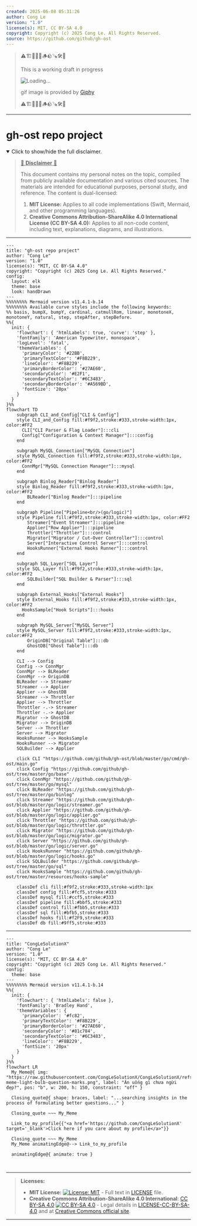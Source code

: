 ```yaml
---
created: 2025-06-08 05:31:26
author: Cong Le
version: "1.0"
license(s): MIT, CC BY-SA 4.0
copyright: Copyright (c) 2025 Cong Le. All Rights Reserved.
source: https://github.com/github/gh-ost
---
```



> ⚠️🏗️🚧🦺🧱🪵🪨🪚🛠️👷
> 
> This is a working draft in progress
> 
> ![Loading...](https://media2.giphy.com/media/v1.Y2lkPTc5MGI3NjExMXVjejV3dnVjc2o5MXd3eXBvcDR1cHlzbHQ1Z2R6YjY0ZHpmdjJ6OCZlcD12MV9pbnRlcm5hbF9naWZfYnlfaWQmY3Q9Zw/hL9q5k9dk9l0wGd4e0/giphy.gif)
>
> gif image is provided by [Giphy](https://giphy.com)
> 
> ⚠️🏗️🚧🦺🧱🪵🪨🪚🛠️👷


----


# gh-ost repo project
<details open>
<summary>Click to show/hide the full disclaimer.</summary>
   
> <ins>📢 **Disclaimer** 🚨</ins>
>
> This document contains my personal notes on the topic,
> compiled from publicly available documentation and various cited sources.
> The materials are intended for educational purposes, personal study, and reference.
> The content is dual-licensed:
> 1. **MIT License:** Applies to all code implementations (Swift, Mermaid, and other programming languages).
> 2. **Creative Commons Attribution-ShareAlike 4.0 International License (CC BY-SA 4.0):** Applies to all non-code content, including text, explanations, diagrams, and illustrations.

</details>

---


```mermaid
---
title: "gh-ost repo project"
author: "Cong Le"
version: "1.0"
license(s): "MIT, CC BY-SA 4.0"
copyright: "Copyright (c) 2025 Cong Le. All Rights Reserved."
config:
  layout: elk
  theme: base
  look: handDrawn
---
%%%%%%%% Mermaid version v11.4.1-b.14
%%%%%%%% Available curve styles include the following keywords:
%% basis, bumpX, bumpY, cardinal, catmullRom, linear, monotoneX, monotoneY, natural, step, stepAfter, stepBefore.
%%{
  init: {
    'flowchart': { 'htmlLabels': true, 'curve': 'step' },
    'fontFamily': 'American Typewriter, monospace',
    'logLevel': 'fatal',
    'themeVariables': {
      'primaryColor': '#22BB',
      'primaryTextColor': '#F8B229',
      'lineColor': '#F8B229',
      'primaryBorderColor': '#27AE60',
      'secondaryColor': '#E2F1',
      'secondaryTextColor': '#6C3483',
      'secondaryBorderColor': '#A569BD',
      'fontSize': '20px'
    }
  }
}%%
flowchart TD
    subgraph CLI_and_Config["CLI & Config"]
    style CLI_and_Config fill:#f9f2,stroke:#333,stroke-width:1px, color:#FF2
      CLI["CLI Parser & Flag Loader"]:::cli
      Config["Configuration & Context Manager"]:::config
    end

    subgraph MySQL_Connection["MySQL Connection"]
    style MySQL_Connection fill:#f9f2,stroke:#333,stroke-width:1px, color:#FF2
      ConnMgr["MySQL Connection Manager"]:::mysql
    end

    subgraph Binlog_Reader["Binlog Reader"]
    style Binlog_Reader fill:#f9f2,stroke:#333,stroke-width:1px, color:#FF2
        BLReader["Binlog Reader"]:::pipeline
    end

    subgraph Pipeline["Pipeline<br/>(go/logic)"]
    style Pipeline fill:#f9f2,stroke:#333,stroke-width:1px, color:#FF2
        Streamer["Event Streamer"]:::pipeline
        Applier["Row Applier"]:::pipeline
        Throttler["Throttler"]:::control
        Migrator["Migrator / Cut-Over Controller"]:::control
        Server["Interactive Control Server"]:::control
        HooksRunner["External Hooks Runner"]:::control
    end

    subgraph SQL_Layer["SQL Layer"]
    style SQL_Layer fill:#f9f2,stroke:#333,stroke-width:1px, color:#FF2
        SQLBuilder["SQL Builder & Parser"]:::sql
    end

    subgraph External_Hooks["External Hooks"]
    style External_Hooks fill:#f9f2,stroke:#333,stroke-width:1px, color:#FF2
      HooksSample["Hook Scripts"]:::hooks
    end

    subgraph MySQL_Server["MySQL Server"]
    style MySQL_Server fill:#f9f2,stroke:#333,stroke-width:1px, color:#FF2
        OriginDB["Original Table"]:::db
        GhostDB["Ghost Table"]:::db
    end

    CLI --> Config
    Config --> ConnMgr
    ConnMgr --> BLReader
    ConnMgr --> OriginDB
    BLReader --> Streamer
    Streamer --> Applier
    Applier --> GhostDB
    Streamer --> Throttler
    Applier --> Throttler
    Throttler -.-> Streamer
    Throttler -.-> Applier
    Migrator --> GhostDB
    Migrator --> OriginDB
    Server --> Throttler
    Server --> Migrator
    HooksRunner --> HooksSample
    HooksRunner --> Migrator
    SQLBuilder --> Applier

    click CLI "https://github.com/github/gh-ost/blob/master/go/cmd/gh-ost/main.go"
    click Config "https://github.com/github/gh-ost/tree/master/go/base"
    click ConnMgr "https://github.com/github/gh-ost/tree/master/go/mysql"
    click BLReader "https://github.com/github/gh-ost/tree/master/go/binlog"
    click Streamer "https://github.com/github/gh-ost/blob/master/go/logic/streamer.go"
    click Applier "https://github.com/github/gh-ost/blob/master/go/logic/applier.go"
    click Throttler "https://github.com/github/gh-ost/blob/master/go/logic/throttler.go"
    click Migrator "https://github.com/github/gh-ost/blob/master/go/logic/migrator.go"
    click Server "https://github.com/github/gh-ost/blob/master/go/logic/server.go"
    click HooksRunner "https://github.com/github/gh-ost/blob/master/go/logic/hooks.go"
    click SQLBuilder "https://github.com/github/gh-ost/tree/master/go/sql"
    click HooksSample "https://github.com/github/gh-ost/tree/master/resources/hooks-sample"

    classDef cli fill:#f9f2,stroke:#333,stroke-width:1px
    classDef config fill:#fcf5,stroke:#333
    classDef mysql fill:#ccf5,stroke:#333
    classDef pipeline fill:#bbf5,stroke:#333
    classDef control fill:#fbb5,stroke:#333
    classDef sql fill:#bfb5,stroke:#333
    classDef hooks fill:#f2F9,stroke:#333
    classDef db fill:#9ff5,stroke:#333
```

----


<!-- 
```mermaid
%% Current Mermaid version
info
```  -->


```mermaid
---
title: "CongLeSolutionX"
author: "Cong Le"
version: "1.0"
license(s): "MIT, CC BY-SA 4.0"
copyright: "Copyright (c) 2025 Cong Le. All Rights Reserved."
config:
  theme: base
---
%%%%%%%% Mermaid version v11.4.1-b.14
%%{
  init: {
    'flowchart': { 'htmlLabels': false },
    'fontFamily': 'Bradley Hand',
    'themeVariables': {
      'primaryColor': '#fc82',
      'primaryTextColor': '#F8B229',
      'primaryBorderColor': '#27AE60',
      'secondaryColor': '#81c784',
      'secondaryTextColor': '#6C3483',
      'lineColor': '#F8B229',
      'fontSize': '20px'
    }
  }
}%%
flowchart LR
  My_Meme@{ img: "https://raw.githubusercontent.com/CongLeSolutionX/CongLeSolutionX/refs/heads/main/assets/images/My-meme-light-bulb-question-marks.png", label: "Ăn uống gì chưa ngừi đẹp?", pos: "b", w: 200, h: 150, constraint: "off" }

  Closing_quote@{ shape: braces, label: "...searching insights in the process of formulating better questions..." }
 
  Closing_quote ~~~ My_Meme

  Link_to_my_profile{{"<a href='https://github.com/CongLeSolutionX' target='_blank'>Click here if you care about my profile</a>"}}

  Closing_quote ~~~ My_Meme
  My_Meme animatingEdge@--> Link_to_my_profile
  
  animatingEdge@{ animate: true }



```

---
>**Licenses:**
>
>- **MIT License:**  [![License: MIT](https://img.shields.io/badge/License-MIT-yellow.svg)](LICENSE) - Full text in [LICENSE](LICENSE) file.
>- **Creative Commons Attribution-ShareAlike 4.0 International**: [CC BY-SA 4.0](https://creativecommons.org/licenses/by-sa/4.0/) [![CC BY-SA 4.0](https://licensebuttons.net/l/by-sa/4.0/88x31.png)](https://creativecommons.org/licenses/by-sa/4.0/) - Legal details in [LICENSE-CC-BY-SA-4.0](THE_PAST/LICENSE-CC-BY-SA-4.0) and at [Creative Commons official site](https://creativecommons.org/licenses/by-sa/4.0/).
>
---